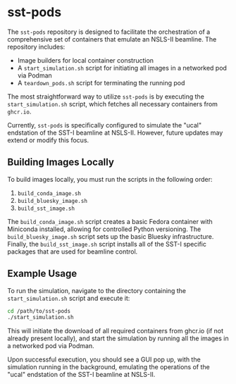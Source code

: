 # sst-pods

The `sst-pods` repository is designed to facilitate the orchestration of a comprehensive set of containers that emulate an NSLS-II beamline. The repository includes:

- Image builders for local container construction
- A `start_simulation.sh` script for initiating all images in a networked pod via Podman
- A `teardown_pods.sh` script for terminating the running pod

The most straightforward way to utilize `sst-pods` is by executing the `start_simulation.sh` script, which fetches all necessary containers from `ghcr.io`.

Currently, `sst-pods` is specifically configured to simulate the "ucal" endstation of the SST-I beamline at NSLS-II. However, future updates may extend or modify this focus.

## Building Images Locally

To build images locally, you must run the scripts in the following order:

1. `build_conda_image.sh`
2. `build_bluesky_image.sh`
3. `build_sst_image.sh`

The `build_conda_image.sh` script creates a basic Fedora container with Miniconda installed, allowing for controlled Python versioning. The `build_bluesky_image.sh` script sets up the basic Bluesky infrastructure. Finally, the `build_sst_image.sh` script installs all of the SST-I specific packages that are used for beamline control.

## Example Usage

To run the simulation, navigate to the directory containing the `start_simulation.sh` script and execute it:

```bash
cd /path/to/sst-pods
./start_simulation.sh
```

This will initiate the download of all required containers from ghcr.io (if not already present locally), and start the simulation by running all the images in a networked pod via Podman.

Upon successful execution, you should see a GUI pop up, with the simulation running in the background, emulating the operations of the "ucal" endstation of the SST-I beamline at NSLS-II.